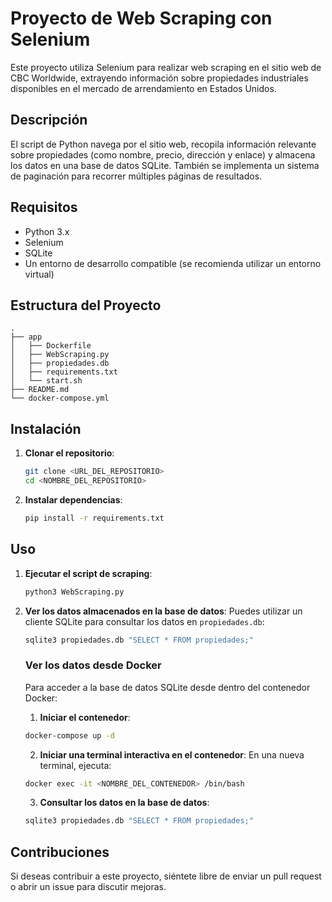 
# Proyecto de Web Scraping con Selenium

Este proyecto utiliza Selenium para realizar web scraping en el sitio web de CBC Worldwide, extrayendo información sobre propiedades industriales disponibles en el mercado de arrendamiento en Estados Unidos.

## Descripción

El script de Python navega por el sitio web, recopila información relevante sobre propiedades (como nombre, precio, dirección y enlace) y almacena los datos en una base de datos SQLite. También se implementa un sistema de paginación para recorrer múltiples páginas de resultados.

## Requisitos

- Python 3.x
- Selenium
- SQLite
- Un entorno de desarrollo compatible (se recomienda utilizar un entorno virtual)

## Estructura del Proyecto

```
.
├── app
│   ├── Dockerfile
│   ├── WebScraping.py
│   ├── propiedades.db
│   ├── requirements.txt
│   └── start.sh
├── README.md
└── docker-compose.yml
```

## Instalación

1. **Clonar el repositorio**:

   ```bash
   git clone <URL_DEL_REPOSITORIO>
   cd <NOMBRE_DEL_REPOSITORIO>
   ```

2. **Instalar dependencias**:

   ```bash
   pip install -r requirements.txt
   ```

## Uso

1. **Ejecutar el script de scraping**:

   ```bash
   python3 WebScraping.py
   ```

2. **Ver los datos almacenados en la base de datos**:
   Puedes utilizar un cliente SQLite para consultar los datos en `propiedades.db`:

    ```bash
   sqlite3 propiedades.db "SELECT * FROM propiedades;"
   ```

   ### Ver los datos desde Docker

   Para acceder a la base de datos SQLite desde dentro del contenedor Docker:

   1. **Iniciar el contenedor**:

   ```bash
   docker-compose up -d
   ```

   2. **Iniciar una terminal interactiva en el contenedor**:
   En una nueva terminal, ejecuta:

   ```bash
   docker exec -it <NOMBRE_DEL_CONTENEDOR> /bin/bash
   ```

   3. **Consultar los datos en la base de datos**:

   ```bash
   sqlite3 propiedades.db "SELECT * FROM propiedades;"
   ```

## Contribuciones

Si deseas contribuir a este proyecto, siéntete libre de enviar un pull request o abrir un issue para discutir mejoras.
